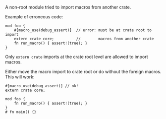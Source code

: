 A non-root module tried to import macros from another crate.

Example of erroneous code:

```compile_fail,E0468
mod foo {
    #[macro_use(debug_assert)]  // error: must be at crate root to import
    extern crate core;          //        macros from another crate
    fn run_macro() { assert!(true); }
}
```

Only `extern crate` imports at the crate root level are allowed to import
macros.

Either move the macro import to crate root or do without the foreign macros.
This will work:

```
#[macro_use(debug_assert)] // ok!
extern crate core;

mod foo {
    fn run_macro() { assert!(true); }
}
# fn main() {}
```
